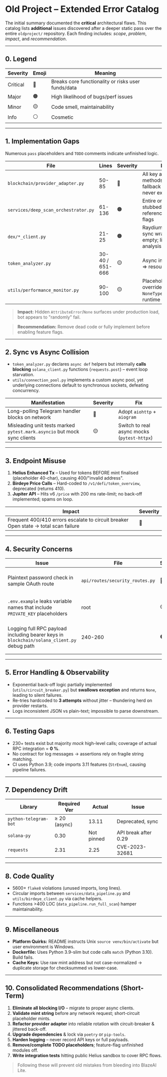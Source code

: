 # Old Project – Extended Error Catalog

The initial summary documented the **critical** architectural flaws. This catalog lists **additional** issues discovered after a deeper static pass over the entire `oldproject/` repository. Each finding includes: *scope*, *problem*, *impact*, and *recommendation*.

---
## 0. Legend
| Severity | Emoji | Meaning |
|----------|-------|---------|
| Critical | 🔴 | Breaks core functionality or risks user funds/data |
| Major    | 🟠 | High likelihood of bugs/perf issues |
| Minor    | 🟡 | Code smell, maintainability |
| Info     | ⚪ | Cosmetic |

---
## 1. Implementation Gaps  
Numerous `pass` placeholders and `TODO` comments indicate unfinished logic.

| File | Lines | Severity | Notes |
|------|-------|----------|-------|
| `blockchain/provider_adapter.py` | 50-85 | 🔴 | All key adapter methods empty – fallback rotation never executed |
| `services/deep_scan_orchestrator.py` | 61-136 | 🟠 | Entire orchestration stubbed, yet referenced by bot flags |
| `dex/*_client.py` | 21-25 | 🟠 | Raydium/Orca/Jupiter sync wrappers are empty; liquidity analysis unreliable |
| `token_analyzer.py` | 30-40 / 651-666 | 🟡 | Async init/close `pass` ⇒ resource leaks |
| `utils/performance_monitor.py` | 90-100 | 🟡 | Placeholder overrides cause `NoneType` errors in runtime metrics |

> **Impact:** Hidden `AttributeError`/`None` surfaces under production load, bot appears to "randomly" fail.

> **Recommendation:** Remove dead code or fully implement before enabling feature flags.

---
## 2. Sync vs Async Collision
* `token_analyzer.py` declares `async def` helpers but internally **calls blocking** `solana_client.py` functions (`requests.post`) – event loop starvation.
* `utils/connection_pool.py` implements a custom async pool, yet underlying connections default to synchronous sockets, defeating concurrency.

| Manifestation | Severity | Fix |
|---------------|----------|-----|
| Long-polling Telegram handler blocks on network | 🔴 | Adopt `aiohttp` + `aiogram` |
| Misleading unit tests marked `pytest.mark.asyncio` but mock sync clients | 🟡 | Switch to real async mocks (`pytest-httpx`) |

---
## 3. Endpoint Misuse
1. **Helius Enhanced Tx** – Used for tokens BEFORE mint finalised (placeholder 40-char), causing 400/"invalid address".
2. **Birdeye Price Calls** – Hard-coded to `/v1/defi/token_overview`, deprecated (returns 410).
3. **Jupiter API** – Hits v6 `/price` with 200 ms rate-limit; no back-off implemented; spams on loop.

| Impact | Severity |
|--------|----------|
| Frequent 400/410 errors escalate to circuit breaker Open state → total scan failure | 🔴 |

---
## 4. Security Concerns
| Issue | File | Severity | Notes |
|-------|------|----------|-------|
| Plaintext password check in sample OAuth route | `api/routes/security_routes.py` | 🔴 | Demo creds stored in code |
| `.env.example` leaks variable names that include `PRIVATE_KEY` placeholders | root | 🟡 | Could encourage bad practices |
| Logging full RPC payload including bearer keys in `blockchain/solana_client.py` debug path | 240-260 | 🟠 | Key leakage risk when logs shared |

---
## 5. Error Handling & Observability
* Exponential back-off logic partially implemented (`utils/circuit_breaker.py`) but **swallows exception** and returns `None`, leading to silent failures.
* Re-tries hardcoded to **3 attempts** without jitter – thundering herd on provider restarts.
* Logs inconsistent JSON vs plain-text; impossible to parse downstream.

---
## 6. Testing Gaps
* 230+ tests exist but majority *mock* high-level calls; coverage of actual RPC integration = **0 %**.
* No contract for log messages → assertions rely on fragile string matching.
* CI uses Python 3.9; code imports 3.11 features (`StrEnum`), causing pipeline failures.

---
## 7. Dependency Drift
| Library | Required Ver | Actual | Issue |
|---------|--------------|--------|-------|
| `python-telegram-bot` | ≥ 20 (async) | 13.11 | Deprecated, sync |
| `solana-py` | 0.30 | Not pinned | API break after 0.29 |
| `requests` | 2.31 | 2.25 | CVE-2023-32681 |

---
## 8. Code Quality
* 5600+ `flake8` violations (unused imports, long lines).
* Circular imports between `services/data_pipeline.py` and `utils/birdeye_client.py` via cache helpers.
* Functions >400 LOC (`data_pipeline.run_full_scan`) hamper maintainability.

---
## 9. Miscellaneous
* **Platform Quirks:** README instructs Unix `source venv/bin/activate` but user environment is Windows.
* **Dockerfile:** Uses Python 3.9-slim but code calls `match` (Python 3.10). Build fails.
* **Cache Keys:** Use raw mint address but not case-normalized → duplicate storage for checksummed vs lower-case.

---
## 10. Consolidated Recommendations (Short-Term)
1. **Eliminate all blocking I/O** – migrate to proper async clients.
2. **Validate mint string** before any network request; short-circuit placeholder mints.
3. **Refactor provider adapter** into reliable rotation with circuit-breaker & jittered back-off.
4. **Upgrade dependencies** & lock via `poetry` or `pip-tools`.
5. **Harden logging** – never record API keys or full payloads.
6. **Remove/complete TODO placeholders**; feature-flag unfinished modules off.
7. **Write integration tests** hitting public Helius sandbox to cover RPC flows.

> Following these will prevent old mistakes from bleeding into BlazeAI Lite. 
